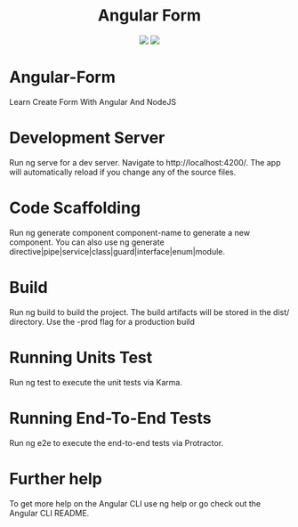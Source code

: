 <h1 align="center">Angular Form</h1>

<p align="center">
  <img src="https://img.shields.io/npm/v/loaders.css.svg?style=flat-square">
  <img src="https://img.shields.io/bower/v/loaders.css.svg?style=flat-square">
</p>


# Angular-Form
Learn Create Form With Angular And NodeJS



# Development Server

Run ng serve for a dev server. Navigate to http://localhost:4200/. The app will automatically reload if you change any of the source files.


# Code Scaffolding

Run ng generate component component-name to generate a new component. You can also use ng generate directive|pipe|service|class|guard|interface|enum|module.



# Build

Run ng build to build the project. The build artifacts will be stored in the dist/ directory. Use the -prod flag for a production build



# Running Units Test

Run ng test to execute the unit tests via Karma.



# Running End-To-End Tests

Run ng e2e to execute the end-to-end tests via Protractor.



# Further help

To get more help on the Angular CLI use ng help or go check out the Angular CLI README.
